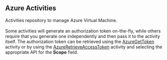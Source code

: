 ## Azure Activities
Activities repository to manage Azure Virtual Machine.
<br><br>
Some activities will generate an authorization token on-the-fly, while others require that you generate one independently and then pass it to the activity itself.  The authorization token can be retrieved using the <a href="https://github.com/Ayehu/custom-activities/tree/master/Azure/AzureGetToken">AzureGetToken</a> activity or by using the <a href="https://github.com/Ayehu/custom-activities/tree/master/Azure/AzureRetrieveAccessToken">AzureRetrieveAccessToken</a> activity and selecting the appropriate API for the <b>Scope</b> field.
